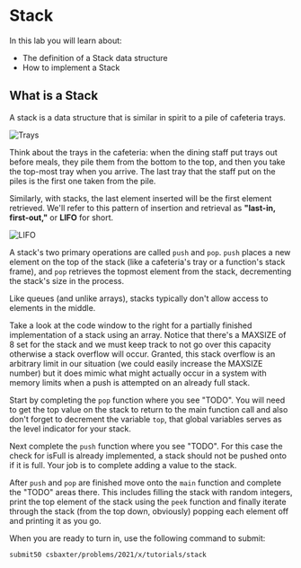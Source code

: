 # Stack

In this lab you will learn about:

- The definition of a Stack data structure
- How to implement a Stack 

## What is a Stack

A stack is a data structure that is similar in spirit to a pile of cafeteria trays.

![Trays](https://raw.githubusercontent.com/csbaxter/tutorials/2020/stack/trays.jpg)

Think about the trays in the cafeteria: when the dining staff put trays out before meals, they pile them from the bottom to the top, and then you take the top-most tray when you arrive. The last tray that the staff put on the piles is the first one taken from the pile.

Similarly, with stacks, the last element inserted will be the first element retrieved. We'll refer to this pattern of insertion and retrieval as **"last-in, first-out,"** or **LIFO** for short.

![LIFO](https://raw.githubusercontent.com/csbaxter/tutorials/2020/stack/lifo.jpg)

A stack's two primary operations are called `push` and `pop`. `push` places a new element on the top of the stack (like a cafeteria's tray or a function's stack frame), and `pop` retrieves the topmost element from the stack, decrementing the stack's size in the process.

Like queues (and unlike arrays), stacks typically don't allow access to elements in the middle.

Take a look at the code window to the right for a partially finished implementation of a stack using an array.  Notice that there's a MAXSIZE of 8 set for the stack and we must keep track to not go over this capacity otherwise a stack overflow will occur.  Granted, this stack overflow is an arbitrary limit in our situation (we could easily increase the MAXSIZE number) but it does mimic what might actually occur in a system with memory limits when a push is attempted on an already full stack.

Start by completing the `pop` function where you see "TODO".  You will need to get the top value on the stack to return to the main function call and also don't forget to decrement the variable `top`, that global variables serves as the level indicator for your stack.

Next complete the `push` function where you see "TODO".  For this case the check for isFull is already implemented, a stack should not be pushed onto if it is full.  Your job is to complete adding a value to the stack.

After `push` and `pop` are finished move onto the `main` function and complete the "TODO" areas there.  This includes filling the stack with random integers, print the top element of the stack using the `peek` function and finally iterate through the stack (from the top down, obviously) popping each element off and printing it as you go.

When you are ready to turn in, use the following command to submit:

`submit50 csbaxter/problems/2021/x/tutorials/stack`

